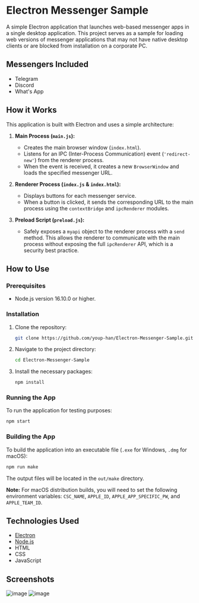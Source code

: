 # Electron Messenger Sample

A simple Electron application that launches web-based messenger apps in a single desktop application. This project serves as a sample for loading web versions of messenger applications that may not have native desktop clients or are blocked from installation on a corporate PC.

## Messengers Included

*   Telegram
*   Discord
*   What's App

## How it Works

This application is built with Electron and uses a simple architecture:

1.  **Main Process (`main.js`):**
    *   Creates the main browser window (`index.html`).
    *   Listens for an IPC (Inter-Process Communication) event (`'redirect-new'`) from the renderer process.
    *   When the event is received, it creates a new `BrowserWindow` and loads the specified messenger URL.

2.  **Renderer Process (`index.js` & `index.html`):**
    *   Displays buttons for each messenger service.
    *   When a button is clicked, it sends the corresponding URL to the main process using the `contextBridge` and `ipcRenderer` modules.

3.  **Preload Script (`preload.js`):**
    *   Safely exposes a `myapi` object to the renderer process with a `send` method. This allows the renderer to communicate with the main process without exposing the full `ipcRenderer` API, which is a security best practice.

## How to Use

### Prerequisites

*   Node.js version 16.10.0 or higher.

### Installation

1.  Clone the repository:
    ```bash
    git clone https://github.com/youp-han/Electron-Messenger-Sample.git
    ```
2.  Navigate to the project directory:
    ```bash
    cd Electron-Messenger-Sample
    ```
3.  Install the necessary packages:
    ```bash
    npm install
    ```

### Running the App

To run the application for testing purposes:

```bash
npm start
```

### Building the App

To build the application into an executable file (`.exe` for Windows, `.dmg` for macOS):

```bash
npm run make
```

The output files will be located in the `out/make` directory.

**Note:** For macOS distribution builds, you will need to set the following environment variables: `CSC_NAME`, `APPLE_ID`, `APPLE_APP_SPECIFIC_PW`, and `APPLE_TEAM_ID`.

## Technologies Used

*   [Electron](https://www.electronjs.org/)
*   [Node.js](https://nodejs.org/)
*   HTML
*   CSS
*   JavaScript

## Screenshots

![image](https://github.com/youp-han/Electron-Messenger-Sample/assets/5876977/0a5fccdd-f0af-400d-9c84-3ecefe9bdbd6)
![image](https://github.com/youp-han/Electron-Messenger-Sample/assets/5876977/3b5adaff-a854-4353-ba3d-ef291af15525)